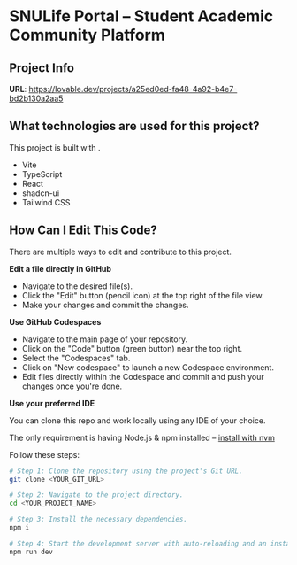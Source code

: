# SNULife Portal – Student Academic Community Platform

## Project Info

**URL**: https://lovable.dev/projects/a25ed0ed-fa48-4a92-b4e7-bd2b130a2aa5


## What technologies are used for this project?

This project is built with .

- Vite
- TypeScript
- React
- shadcn-ui
- Tailwind CSS

## How Can I Edit This Code?

There are multiple ways to edit and contribute to this project.


**Edit a file directly in GitHub**

- Navigate to the desired file(s).
- Click the "Edit" button (pencil icon) at the top right of the file view.
- Make your changes and commit the changes.

**Use GitHub Codespaces**

- Navigate to the main page of your repository.
- Click on the "Code" button (green button) near the top right.
- Select the "Codespaces" tab.
- Click on "New codespace" to launch a new Codespace environment.
- Edit files directly within the Codespace and commit and push your changes once you're done.


**Use your preferred IDE**

You can clone this repo and work locally using any IDE of your choice.

The only requirement is having Node.js & npm installed – [install with nvm](https://github.com/nvm-sh/nvm#installing-and-updating)

Follow these steps:

```sh
# Step 1: Clone the repository using the project's Git URL.
git clone <YOUR_GIT_URL>

# Step 2: Navigate to the project directory.
cd <YOUR_PROJECT_NAME>

# Step 3: Install the necessary dependencies.
npm i

# Step 4: Start the development server with auto-reloading and an instant preview.
npm run dev
